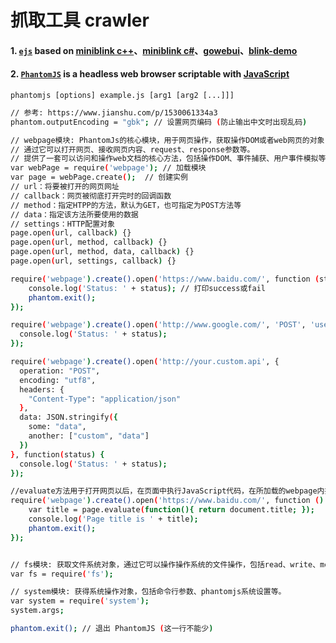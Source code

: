 # 抓取工具 crawler

#### 1. [`ejs`](https://github.com/angenalZZZ/doc-zip/blob/master/crawler-ejs.zip) based on [miniblink c++](https://github.com/weolar/miniblink49)、[miniblink c#](https://gitee.com/angenal/NetMiniblink)、[gowebui](https://github.com/selfplan/gowebui)、[blink-demo](https://github.com/raintean/blink-demo)


#### 2. [`PhantomJS`](https://phantomjs.org/) is a headless web browser scriptable with [JavaScript](http://phantomjs.org/api/)
    phantomjs [options] example.js [arg1 [arg2 [...]]]
~~~bash
// 参考: https://www.jianshu.com/p/1530061334a3
phantom.outputEncoding = "gbk"; // 设置网页编码 (防止输出中文时出现乱码)

// webpage模块: PhantomJs的核心模块，用于网页操作，获取操作DOM或者web网页的对象，
// 通过它可以打开网页、接收网页内容、request、response参数等。
// 提供了一套可以访问和操作web文档的核心方法，包括操作DOM、事件捕获、用户事件模拟等。
var webPage = require('webpage'); // 加载模块
var page = webPage.create();  // 创建实例
// url：将要被打开的网页网址  
// callback：网页被彻底打开完时的回调函数
// method：指定HTPP的方法，默认为GET，也可指定为POST方法等
// data：指定该方法所要使用的数据
// settings：HTTP配置对象
page.open(url, callback) {}
page.open(url, method, callback) {}
page.open(url, method, data, callback) {}
page.open(url, settings, callback) {}

require('webpage').create().open('https://www.baidu.com/', function (status) {
    console.log('Status: ' + status); // 打印success或fail
    phantom.exit();
});

require('webpage').create().open('http://www.google.com/', 'POST', 'user=username&password=password', function(status) {
  console.log('Status: ' + status);
});

require('webpage').create().open('http://your.custom.api', {
  operation: "POST",
  encoding: "utf8",
  headers: {
    "Content-Type": "application/json"
  },
  data: JSON.stringify({
    some: "data",
    another: ["custom", "data"]
  })
}, function(status) {
  console.log('Status: ' + status);
});

//evaluate方法用于打开网页以后，在页面中执行JavaScript代码，在所加载的webpage内执行该函数，像翻页、点击、滑动等。
require('webpage').create().open('https://www.baidu.com/', function () {
    var title = page.evaluate(function(){ return document.title; });
    console.log('Page title is ' + title);
    phantom.exit();
});


// fs模块: 获取文件系统对象，通过它可以操作操作系统的文件操作，包括read、write、move、copy、delete等。
var fs = require('fs');

// system模块: 获得系统操作对象，包括命令行参数、phantomjs系统设置等。
var system = require('system');
system.args;

phantom.exit(); // 退出 PhantomJS (这一行不能少)
~~~


